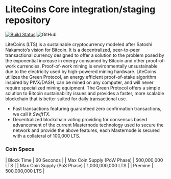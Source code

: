 LiteCoins Core integration/staging repository
=================================================
[![Build Status](https://travis-ci.org/litecoins/litecoins.svg?branch=master)](https://travis-ci.org/litecoins/litecoins) ![GitHub](https://img.shields.io/github/license/mashape/apistatus.svg)

LiteCoins (LTS) is a sustainable cryptocurrency modeled after Satoshi Nakamoto’s vision for Bitcoin. It is a decentralized, peer-to-peer transactional currency designed to offer a solution to the problem posed by the exponential increase in energy consumed by Bitcoin and other proof-of-work currencies. Proof-of-work mining is environmentally unsustainable due to the electricity used by high-powered mining hardware. LiteCoins utilizes the Green Protocol, an energy efficient proof-of-stake algorithm inspired by PIVX/DASH, can be mined on any computer, and will never require specialized mining equipment. The Green Protocol offers a simple solution to Bitcoin sustainability issues and provides a faster, more scalable blockchain that is better suited for daily transactional use.

- Fast transactions featuring guaranteed zero confirmation transactions, we call it _SwiftTX_.
- Decentralized blockchain voting providing for consensus based advancement of the current Masternode
  technology used to secure the network and provide the above features, each Masternode is secured
  with a collateral of 100,000 LTS.


### Coin Specs
| Block Time                  | 60 Seconds      |
| Max Coin Supply (PoW Phase) | 500,000,000 LTS    |
| Max Coin Supply (PoS Phase) | 1,000,000,000 LTS |
| Premine                     | 500,000,000 LTS    |


